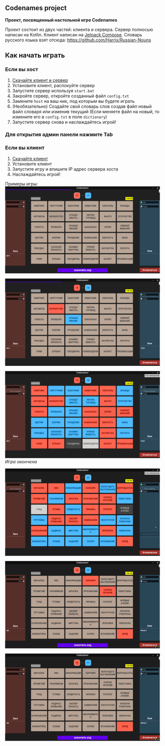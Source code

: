 ## Codenames project
**Проект, посвященный настольной игре Codenames**

Проект состоит из двух частей: клиента и сервера. Сервер полносью написан на Kotlin. Клиент написан на [Jetpack Compose](https://github.com/JetBrains/compose-multiplatform). Словарь русского языка взят отсюда: https://github.com/Harrix/Russian-Nouns

## Как начать играть
### Если вы хост
1. [Скачайте клиент и сервер](https://github.com/AdisAlagic/CodenamesProject/releases)
2. Установите клиент, распокуйте сервер
3. Запустите сервер используя `start.bat`
4. Закройте сервер, откройте созданный файл `config.txt`
5. Замените `host` на ваш ник, под которым вы будете играть
6. (Необязательно) Создайте свой словарь слов создав файл новый файл словаря или изменив текущий (Если меняете файл на новый, то измените его в `config.txt` в поле `dictionary`)
7. Запустите сервер снова и наслаждайтесь игрой!

### **Для открытия админ панели нажмите Tab**

### Если вы клиент
1. [Скачайте клиент](https://github.com/AdisAlagic/CodenamesProject/releases)
2. Установите клиент
3. Запустите игру и впишите IP адрес сервера хоста
4. Наслаждайтесь игрой!

Примеры игры:
![Во время игры](/Screens/1.png)

![Во время игры](/Screens/2.png)

![Конец игры](/Screens/3.png)
*Игра окончена*

![Пример](/Screens/1.gif)

![Пример](/Screens/2.gif)

![Пример](/Screens/3.gif)
